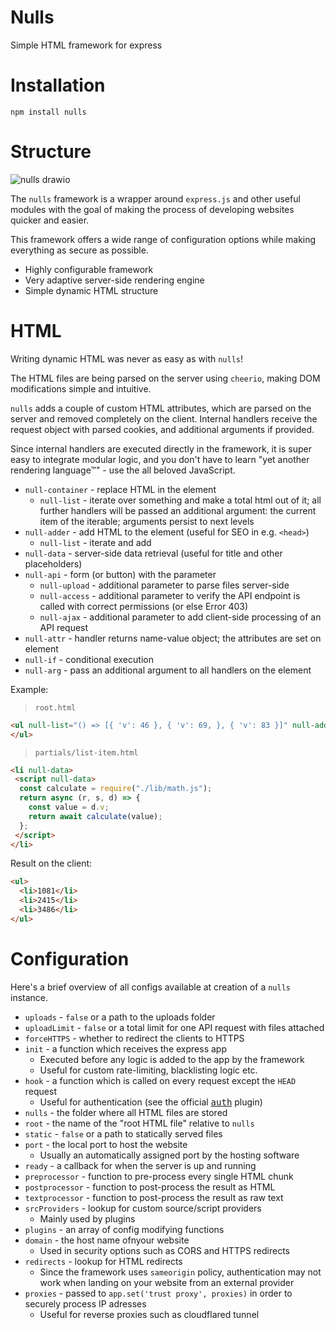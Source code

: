 # Nulls
Simple HTML framework for express

# Installation
```
npm install nulls
```

# Structure
![nulls drawio](https://github.com/user-attachments/assets/bfdc1b87-450e-481b-9e90-964c605b678a)

The `nulls` framework is a wrapper around `express.js`
and other useful modules with the goal of making the process of
developing websites quicker and easier.

This framework offers a wide range of configuration
options while making everything as secure as possible.

* Highly configurable framework
* Very adaptive server-side rendering engine
* Simple dynamic HTML structure

# HTML
Writing dynamic HTML was never as easy as with `nulls`!

The HTML files are being parsed on the server using `cheerio`,
making DOM modifications simple and intuitive.

`nulls` adds a couple of custom HTML attributes,
which are parsed on the server and removed completely
on the client. Internal handlers receive the request object
with parsed cookies, and additional arguments if provided.

Since internal handlers are executed directly in the framework,
it is super easy to integrate modular logic, and you don't have
to learn "yet another rendering language™" -
use the all beloved JavaScript.

* `null-container` - replace HTML in the element
  * `null-list` - iterate over something and make
    a total html out of it; all further handlers
    will be passed an additional argument: the current item
    of the iterable; arguments persist to next levels
* `null-adder` - add HTML to the element (useful for SEO in e.g. `<head>`)
  * `null-list` - iterate and add
* `null-data` - server-side data retrieval (useful for title and other placeholders)
* `null-api` - form (or button) with the parameter
  * `null-upload` - additional parameter to parse files server-side
  * `null-access` - additional parameter to verify the API endpoint is called with correct permissions (or else Error 403)
  * `null-ajax` - additional parameter to add client-side processing of an API request
* `null-attr` - handler returns name-value object; the attributes are set on element
* `null-if` - conditional execution
* `null-arg` - pass an additional argument to all handlers on the element

Example:

> `root.html`
```html
<ul null-list="() => [{ 'v': 46 }, { 'v': 69, }, { 'v': 83 }]" null-adder="#partials/list-item.html">
</ul>
```

> `partials/list-item.html`
```html
<li null-data>
 <script null-data>
  const calculate = require("./lib/math.js");
  return async (r, s, d) => {
    const value = d.v;
    return await calculate(value);
  };
 </script>
</li>
```

Result on the client:
```html
<ul>
  <li>1081</li>
  <li>2415</li>
  <li>3486</li>
</ul>
```

# Configuration

Here's a brief overview of all configs
available at creation of a `nulls` instance.

* `uploads` - `false` or a path to the uploads folder
* `uploadLimit` - `false` or a total limit for one
  API request with files attached
* `forceHTTPS` - whether to redirect the clients to HTTPS
* `init` - a function which receives the express app
  * Executed before any logic is added to the app by the framework
  * Useful for custom rate-limiting, blacklisting logic etc.
* `hook` - a function which is called on every request except the `HEAD` request
  * Useful for authentication (see the official [<kbd>auth</kbd>](https://github.com/gXLg/nulls-auth) plugin)
* `nulls` - the folder where all HTML files are stored
* `root` - the name of the "root HTML file" relative to `nulls`
* `static` - `false` or a path to statically served files
* `port` - the local port to host the website
  * Usually an automatically assigned port by the hosting software
* `ready` - a callback for when the server is up and running
* `preprocessor` - function to pre-process every single HTML chunk
* `postprocessor` - function to post-process the result as HTML
* `textprocessor` - function to post-process the result as raw text
* `srcProviders` - lookup for custom source/script providers
  * Mainly used by plugins
* `plugins` - an array of config modifying functions
* `domain` - the host name ofnyour website
  * Used in security options such as CORS and HTTPS redirects
* `redirects` - lookup for HTML redirects
  * Since the framework uses `sameorigin` policy,
    authentication may not work when landing on your website
    from an external provider
* `proxies` - passed to `app.set('trust proxy', proxies)` in order
  to securely process IP adresses
  * Useful for reverse proxies such as cloudflared tunnel
